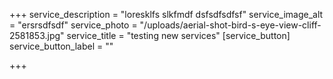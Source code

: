 +++
service_description = "loresklfs slkfmdf dsfsdfsdfsf"
service_image_alt = "ersrsdfsdf"
service_photo = "/uploads/aerial-shot-bird-s-eye-view-cliff-2581853.jpg"
service_title = "testing new services"
[service_button]
service_button_label = ""

+++
